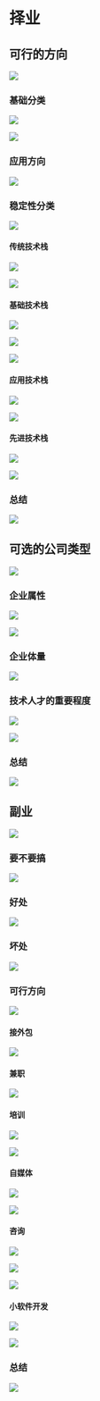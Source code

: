 # 择业

## 可行的方向

![](image/Pasted%20image%2020250211164049.png)

### 基础分类

![](image/Pasted%20image%2020250211164138.png)

![](image/Pasted%20image%2020250211164147.png)

### 应用方向

![](image/Pasted%20image%2020250211164240.png)

### 稳定性分类

![](image/Pasted%20image%2020250211164254.png)

#### 传统技术栈

![](image/Pasted%20image%2020250211164330.png)

![](image/Pasted%20image%2020250211164454.png)

#### 基础技术栈

![](image/Pasted%20image%2020250211164533.png)

![](image/Pasted%20image%2020250211164600.png)

![](image/Pasted%20image%2020250211164625.png)

#### 应用技术栈

![](image/Pasted%20image%2020250211165026.png)

![](image/Pasted%20image%2020250211165150.png)

#### 先进技术栈

![](image/Pasted%20image%2020250211164648.png)

![](image/Pasted%20image%2020250211164911.png)

### 总结

![](image/Pasted%20image%2020250211165255.png)

## 可选的公司类型

![](image/Pasted%20image%2020250211165459.png)

### 企业属性

![](image/Pasted%20image%2020250211165520.png)

![](image/Pasted%20image%2020250211170006.png)

### 企业体量

![](image/Pasted%20image%2020250211170227.png)

### 技术人才的重要程度

![](image/Pasted%20image%2020250211170326.png)

![](image/Pasted%20image%2020250211170452.png)

### 总结

![](image/Pasted%20image%2020250211170547.png)

## 副业

![](image/Pasted%20image%2020250211170630.png)

### 要不要搞

![](image/Pasted%20image%2020250211170712.png)

### 好处

![](image/Pasted%20image%2020250211170655.png)

### 坏处

![](image/Pasted%20image%2020250211170807.png)

### 可行方向

![](image/Pasted%20image%2020250211170837.png)

#### 接外包

![](image/Pasted%20image%2020250211170948.png)

#### 兼职

![](image/Pasted%20image%2020250211171021.png)

#### 培训

![](image/Pasted%20image%2020250211171107.png)

![](image/Pasted%20image%2020250211171051.png)

#### 自媒体

![](image/Pasted%20image%2020250211171129.png)

![](image/Pasted%20image%2020250211171141.png)

#### 咨询

![](image/Pasted%20image%2020250211171234.png)

![](image/Pasted%20image%2020250211171202.png)

![](image/Pasted%20image%2020250211171215.png)

#### 小软件开发

![](image/Pasted%20image%2020250211171333.png)

![](image/Pasted%20image%2020250211171346.png)

### 总结

![](image/Pasted%20image%2020250211171423.png)